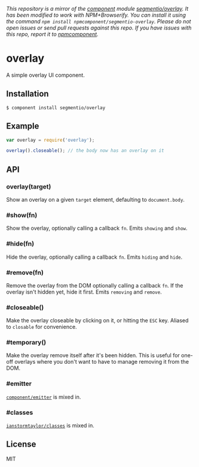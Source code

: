 *This repository is a mirror of the [component](http://component.io) module [segmentio/overlay](http://github.com/segmentio/overlay). It has been modified to work with NPM+Browserify. You can install it using the command `npm install npmcomponent/segmentio-overlay`. Please do not open issues or send pull requests against this repo. If you have issues with this repo, report it to [npmcomponent](https://github.com/airportyh/npmcomponent).*

# overlay

  A simple overlay UI component.

## Installation

    $ component install segmentio/overlay

## Example

```js
var overlay = require('overlay');

overlay().closeable(); // the body now has an overlay on it
```

## API

### overlay(target)
  Show an overlay on a given `target` element, defaulting to `document.body`.

### #show(fn)
  Show the overlay, optionally calling a callback `fn`. Emits `showing` and `show`.

### #hide(fn)
  Hide the overlay, optionally calling a callback `fn`. Emits `hiding` and `hide`.

### #remove(fn)
  Remove the overlay from the DOM optionally calling a callback `fn`. If the overlay isn't hidden yet, hide it first. Emits `removing` and `remove`.

### #closeable()
  Make the overlay closeable by clicking on it, or hitting the `ESC` key. Aliased to `closable` for convenience.

### #temporary()
  Make the overlay remove itself after it's been hidden. This is useful for one-off overlays where you don't want to have to manage removing it from the DOM.

### #emitter
  [`component/emitter`](https://github.com/component/emitter) is mixed in.

### #classes
  [`ianstormtaylor/classes`](https://github.com/ianstormtaylor/classes) is mixed in.
  

## License

  MIT
